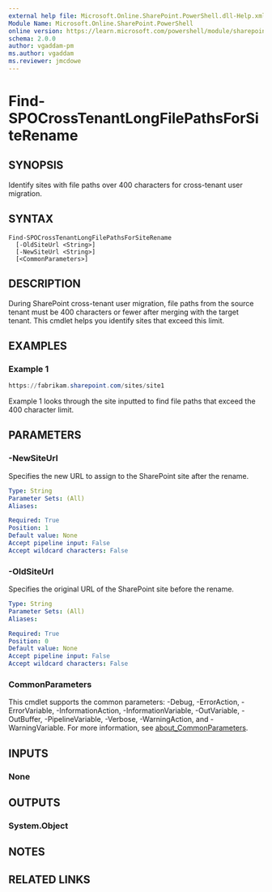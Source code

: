 ```yaml
---
external help file: Microsoft.Online.SharePoint.PowerShell.dll-Help.xml
Module Name: Microsoft.Online.SharePoint.PowerShell
online version: https://learn.microsoft.com/powershell/module/sharepoint-online/find-spocrosstenantlongfilepathsforsiterename
schema: 2.0.0
author: vgaddam-pm
ms.author: vgaddam
ms.reviewer: jmcdowe
---
```


# Find-SPOCrossTenantLongFilePathsForSiteRename

## SYNOPSIS

Identify sites with file paths over 400 characters for cross-tenant user migration.

## SYNTAX

```
Find-SPOCrossTenantLongFilePathsForSiteRename
  [-OldSiteUrl <String>]
  [-NewSiteUrl <String>]
  [<CommonParameters>]
```

## DESCRIPTION
During SharePoint cross-tenant user migration, file paths from the source tenant must be 400 characters or fewer after merging with the target tenant. This cmdlet helps you identify sites that exceed this limit.

## EXAMPLES

### Example 1
```powershell
https://fabrikam.sharepoint.com/sites/site1
```
Example 1 looks through the site inputted to find file paths that exceed the 400 character limit.

## PARAMETERS

### -NewSiteUrl
Specifies the new URL to assign to the SharePoint site after the rename.

```yaml
Type: String
Parameter Sets: (All)
Aliases:

Required: True
Position: 1
Default value: None
Accept pipeline input: False
Accept wildcard characters: False
```

### -OldSiteUrl
Specifies the original URL of the SharePoint site before the rename.  

```yaml
Type: String
Parameter Sets: (All)
Aliases:

Required: True
Position: 0
Default value: None
Accept pipeline input: False
Accept wildcard characters: False
```

### CommonParameters
This cmdlet supports the common parameters: -Debug, -ErrorAction, -ErrorVariable, -InformationAction, -InformationVariable, -OutVariable, -OutBuffer, -PipelineVariable, -Verbose, -WarningAction, and -WarningVariable. For more information, see [about_CommonParameters](http://go.microsoft.com/fwlink/?LinkID=113216).

## INPUTS

### None

## OUTPUTS

### System.Object
## NOTES

## RELATED LINKS
